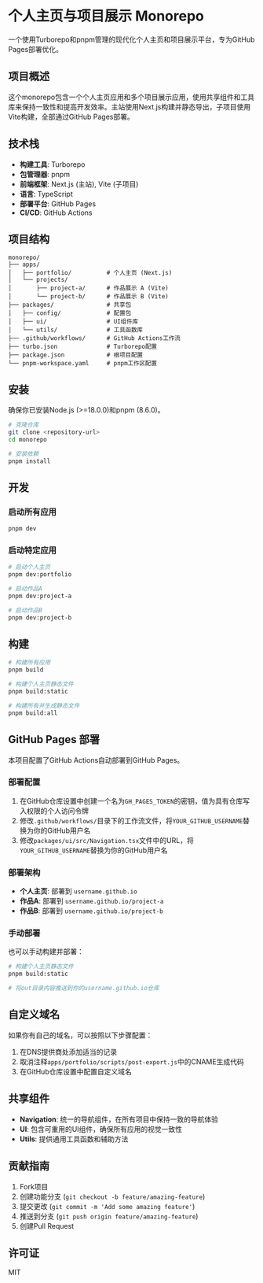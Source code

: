 # 个人主页与项目展示 Monorepo

一个使用Turborepo和pnpm管理的现代化个人主页和项目展示平台，专为GitHub Pages部署优化。

## 项目概述

这个monorepo包含一个个人主页应用和多个项目展示应用，使用共享组件和工具库来保持一致性和提高开发效率。主站使用Next.js构建并静态导出，子项目使用Vite构建，全部通过GitHub Pages部署。

## 技术栈

- **构建工具**: Turborepo
- **包管理器**: pnpm
- **前端框架**: Next.js (主站), Vite (子项目)
- **语言**: TypeScript
- **部署平台**: GitHub Pages
- **CI/CD**: GitHub Actions

## 项目结构

```
monorepo/
├── apps/
│   ├── portfolio/          # 个人主页 (Next.js)
│   └── projects/
│       ├── project-a/      # 作品展示 A (Vite)
│       └── project-b/      # 作品展示 B (Vite)
├── packages/               # 共享包
│   ├── config/             # 配置包
│   ├── ui/                 # UI组件库
│   └── utils/              # 工具函数库
├── .github/workflows/      # GitHub Actions工作流
├── turbo.json              # Turborepo配置
├── package.json            # 根项目配置
└── pnpm-workspace.yaml     # pnpm工作区配置
```

## 安装

确保你已安装Node.js (>=18.0.0)和pnpm (8.6.0)。

```bash
# 克隆仓库
git clone <repository-url>
cd monorepo

# 安装依赖
pnpm install
```

## 开发

### 启动所有应用

```bash
pnpm dev
```

### 启动特定应用

```bash
# 启动个人主页
pnpm dev:portfolio

# 启动作品A
pnpm dev:project-a

# 启动作品B
pnpm dev:project-b
```

## 构建

```bash
# 构建所有应用
pnpm build

# 构建个人主页静态文件
pnpm build:static

# 构建所有并生成静态文件
pnpm build:all
```

## GitHub Pages 部署

本项目配置了GitHub Actions自动部署到GitHub Pages。

### 部署配置

1. 在GitHub仓库设置中创建一个名为`GH_PAGES_TOKEN`的密钥，值为具有仓库写入权限的个人访问令牌
2. 修改`.github/workflows/`目录下的工作流文件，将`YOUR_GITHUB_USERNAME`替换为你的GitHub用户名
3. 修改`packages/ui/src/Navigation.tsx`文件中的URL，将`YOUR_GITHUB_USERNAME`替换为你的GitHub用户名

### 部署架构

- **个人主页**: 部署到 `username.github.io`
- **作品A**: 部署到 `username.github.io/project-a`
- **作品B**: 部署到 `username.github.io/project-b`

### 手动部署

也可以手动构建并部署：

```bash
# 构建个人主页静态文件
pnpm build:static

# 将out目录内容推送到你的username.github.io仓库
```

## 自定义域名

如果你有自己的域名，可以按照以下步骤配置：

1. 在DNS提供商处添加适当的记录
2. 取消注释`apps/portfolio/scripts/post-export.js`中的CNAME生成代码
3. 在GitHub仓库设置中配置自定义域名

## 共享组件

- **Navigation**: 统一的导航组件，在所有项目中保持一致的导航体验
- **UI**: 包含可重用的UI组件，确保所有应用的视觉一致性
- **Utils**: 提供通用工具函数和辅助方法

## 贡献指南

1. Fork项目
2. 创建功能分支 (`git checkout -b feature/amazing-feature`)
3. 提交更改 (`git commit -m 'Add some amazing feature'`)
4. 推送到分支 (`git push origin feature/amazing-feature`)
5. 创建Pull Request

## 许可证

MIT
